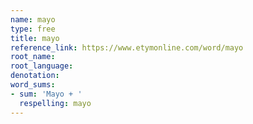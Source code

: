 ```yaml
---
name: mayo
type: free
title: mayo
reference_link: https://www.etymonline.com/word/mayo
root_name: 
root_language: 
denotation: 
word_sums:
- sum: 'Mayo + '
  respelling: mayo
---
```

